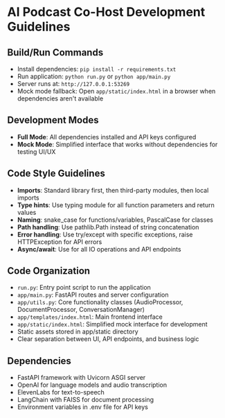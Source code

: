 # AI Podcast Co-Host Development Guidelines

## Build/Run Commands
- Install dependencies: `pip install -r requirements.txt`
- Run application: `python run.py` or `python app/main.py`
- Server runs at: `http://127.0.0.1:53269`
- Mock mode fallback: Open `app/static/index.html` in a browser when dependencies aren't available

## Development Modes
- **Full Mode**: All dependencies installed and API keys configured
- **Mock Mode**: Simplified interface that works without dependencies for testing UI/UX

## Code Style Guidelines
- **Imports**: Standard library first, then third-party modules, then local imports
- **Type hints**: Use typing module for all function parameters and return values
- **Naming**: snake_case for functions/variables, PascalCase for classes
- **Path handling**: Use pathlib.Path instead of string concatenation
- **Error handling**: Use try/except with specific exceptions, raise HTTPException for API errors
- **Async/await**: Use for all IO operations and API endpoints

## Code Organization
- `run.py`: Entry point script to run the application
- `app/main.py`: FastAPI routes and server configuration
- `app/utils.py`: Core functionality classes (AudioProcessor, DocumentProcessor, ConversationManager)
- `app/templates/index.html`: Main frontend interface
- `app/static/index.html`: Simplified mock interface for development
- Static assets stored in app/static directory
- Clear separation between UI, API endpoints, and business logic

## Dependencies
- FastAPI framework with Uvicorn ASGI server
- OpenAI for language models and audio transcription
- ElevenLabs for text-to-speech
- LangChain with FAISS for document processing
- Environment variables in .env file for API keys